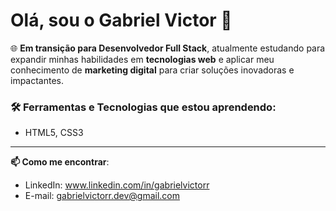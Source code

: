 # Olá, sou o Gabriel Victor 👋

🌐 **Em transição para Desenvolvedor Full Stack**, atualmente estudando para expandir minhas habilidades em **tecnologias web** e aplicar meu conhecimento de **marketing digital** para criar soluções inovadoras e impactantes.

### 🛠️ Ferramentas e Tecnologias que estou aprendendo:
- HTML5, CSS3
---

**📫 Como me encontrar**:
- LinkedIn: www.linkedin.com/in/gabrielvictorr
- E-mail: gabrielvictorr.dev@gmail.com
